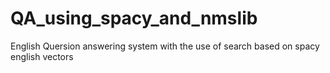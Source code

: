 # QA_using_spacy_and_nmslib
English Quersion answering system with the use of search based on spacy english vectors 
